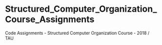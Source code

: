 # Structured_Computer_Organization_Course_Assignments
Code Assignments - Structured Computer Organization Course - 2018 / TAU
